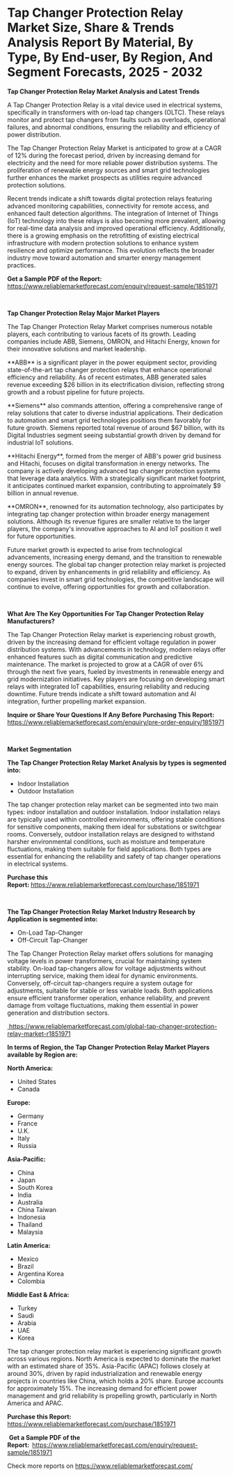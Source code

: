 <p><h1>Tap Changer Protection Relay Market Size, Share & Trends Analysis Report By Material, By Type, By End-user, By Region, And Segment Forecasts, 2025 - 2032</h1></p><p><strong>Tap Changer Protection Relay Market Analysis and Latest Trends</strong></p>
<p><p>A Tap Changer Protection Relay is a vital device used in electrical systems, specifically in transformers with on-load tap changers (OLTC). These relays monitor and protect tap changers from faults such as overloads, operational failures, and abnormal conditions, ensuring the reliability and efficiency of power distribution. </p><p>The Tap Changer Protection Relay Market is anticipated to grow at a CAGR of 12% during the forecast period, driven by increasing demand for electricity and the need for more reliable power distribution systems. The proliferation of renewable energy sources and smart grid technologies further enhances the market prospects as utilities require advanced protection solutions. </p><p>Recent trends indicate a shift towards digital protection relays featuring advanced monitoring capabilities, connectivity for remote access, and enhanced fault detection algorithms. The integration of Internet of Things (IoT) technology into these relays is also becoming more prevalent, allowing for real-time data analysis and improved operational efficiency. Additionally, there is a growing emphasis on the retrofitting of existing electrical infrastructure with modern protection solutions to enhance system resilience and optimize performance. This evolution reflects the broader industry move toward automation and smarter energy management practices.</p></p>
<p><strong>Get a Sample PDF of the Report:&nbsp;</strong> <a href="https://www.reliablemarketforecast.com/enquiry/request-sample/1851971?utm_campaign=3458&utm_medium=2&utm_source=Github&utm_content=ia&utm_term=26032025&utm_id=tap-changer-protection-relay">https://www.reliablemarketforecast.com/enquiry/request-sample/1851971</a></p>
<p>&nbsp;</p>
<p><strong>Tap Changer Protection Relay Major Market Players</strong></p>
<p><p>The Tap Changer Protection Relay Market comprises numerous notable players, each contributing to various facets of its growth. Leading companies include ABB, Siemens, OMRON, and Hitachi Energy, known for their innovative solutions and market leadership.</p><p>**ABB** is a significant player in the power equipment sector, providing state-of-the-art tap changer protection relays that enhance operational efficiency and reliability. As of recent estimates, ABB generated sales revenue exceeding $26 billion in its electrification division, reflecting strong growth and a robust pipeline for future projects.</p><p>**Siemens** also commands attention, offering a comprehensive range of relay solutions that cater to diverse industrial applications. Their dedication to automation and smart grid technologies positions them favorably for future growth. Siemens reported total revenue of around $67 billion, with its Digital Industries segment seeing substantial growth driven by demand for industrial IoT solutions.</p><p>**Hitachi Energy**, formed from the merger of ABB's power grid business and Hitachi, focuses on digital transformation in energy networks. The company is actively developing advanced tap changer protection systems that leverage data analytics. With a strategically significant market footprint, it anticipates continued market expansion, contributing to approimately $9 billion in annual revenue.</p><p>**OMRON**, renowned for its automation technology, also participates by integrating tap changer protection within broader energy management solutions. Although its revenue figures are smaller relative to the larger players, the company's innovative approaches to AI and IoT position it well for future opportunities.</p><p>Future market growth is expected to arise from technological advancements, increasing energy demand, and the transition to renewable energy sources. The global tap changer protection relay market is projected to expand, driven by enhancements in grid reliability and efficiency. As companies invest in smart grid technologies, the competitive landscape will continue to evolve, offering opportunities for growth and collaboration.</p></p>
<p>&nbsp;</p>
<p><strong>What Are The Key Opportunities For Tap Changer Protection Relay Manufacturers?</strong></p>
<p><p>The Tap Changer Protection Relay market is experiencing robust growth, driven by the increasing demand for efficient voltage regulation in power distribution systems. With advancements in technology, modern relays offer enhanced features such as digital communication and predictive maintenance. The market is projected to grow at a CAGR of over 6% through the next five years, fueled by investments in renewable energy and grid modernization initiatives. Key players are focusing on developing smart relays with integrated IoT capabilities, ensuring reliability and reducing downtime. Future trends indicate a shift toward automation and AI integration, further propelling market expansion.</p></p>
<p><strong>Inquire or Share Your Questions If Any Before Purchasing This Report:</strong> <a href="https://www.reliablemarketforecast.com/enquiry/pre-order-enquiry/1851971?utm_campaign=3458&utm_medium=2&utm_source=Github&utm_content=ia&utm_term=26032025&utm_id=tap-changer-protection-relay">https://www.reliablemarketforecast.com/enquiry/pre-order-enquiry/1851971</a></p>
<p>&nbsp;</p>
<p><strong>Market Segmentation</strong></p>
<p><strong>The Tap Changer Protection Relay Market Analysis by types is segmented into:</strong></p>
<p><ul><li>Indoor Installation</li><li>Outdoor Installation</li></ul></p>
<p><p>The tap changer protection relay market can be segmented into two main types: indoor installation and outdoor installation. Indoor installation relays are typically used within controlled environments, offering stable conditions for sensitive components, making them ideal for substations or switchgear rooms. Conversely, outdoor installation relays are designed to withstand harsher environmental conditions, such as moisture and temperature fluctuations, making them suitable for field applications. Both types are essential for enhancing the reliability and safety of tap changer operations in electrical systems.</p></p>
<p><strong>Purchase this Report:&nbsp;</strong><a href="https://www.reliablemarketforecast.com/purchase/1851971?utm_campaign=3458&utm_medium=2&utm_source=Github&utm_content=ia&utm_term=26032025&utm_id=tap-changer-protection-relay">https://www.reliablemarketforecast.com/purchase/1851971</a></p>
<p>&nbsp;</p>
<p><strong>The Tap Changer Protection Relay Market Industry Research by Application is segmented into:</strong></p>
<p><ul><li>On-Load Tap-Changer</li><li>Off-Circuit Tap-Changer</li></ul></p>
<p><p>The Tap Changer Protection Relay market offers solutions for managing voltage levels in power transformers, crucial for maintaining system stability. On-load tap-changers allow for voltage adjustments without interrupting service, making them ideal for dynamic environments. Conversely, off-circuit tap-changers require a system outage for adjustments, suitable for stable or less variable loads. Both applications ensure efficient transformer operation, enhance reliability, and prevent damage from voltage fluctuations, making them essential in power generation and distribution sectors.</p></p>
<p><a href="https://www.reliablemarketforecast.com/global-tap-changer-protection-relay-market-r1851971?utm_campaign=3458&utm_medium=2&utm_source=Github&utm_content=ia&utm_term=26032025&utm_id=tap-changer-protection-relay">&nbsp;https://www.reliablemarketforecast.com/global-tap-changer-protection-relay-market-r1851971</a></p>
<p><strong>In terms of Region, the Tap Changer Protection Relay Market Players available by Region are:</strong></p>
<p>
    <p> <strong> North America: </strong>
        <ul>
            <li>United States</li>
            <li>Canada</li>
        </ul>
        </p> 
    <p> <strong> Europe: </strong>
        <ul>
            <li>Germany</li>
            <li>France</li>
            <li>U.K.</li>
            <li>Italy</li>
            <li>Russia</li>
        </ul>
        </p> 
    <p> <strong> Asia-Pacific: </strong>
        <ul>
            <li>China</li>
            <li>Japan</li>
            <li>South Korea</li>
            <li>India</li>
            <li>Australia</li>
            <li>China Taiwan</li>
            <li>Indonesia</li>
            <li>Thailand</li>
            <li>Malaysia</li>
        </ul>
        </p> 
    <p> <strong> Latin America: </strong>
        <ul>
            <li>Mexico</li>
            <li>Brazil</li>
            <li>Argentina Korea</li>
            <li>Colombia</li>
        </ul>
        </p> 
    <p> <strong> Middle East & Africa: </strong>
        <ul>
            <li>Turkey</li>
            <li>Saudi</li>
            <li>Arabia</li>
            <li>UAE</li>
            <li>Korea</li>
        </ul>
    </p>
    </p>
<p><p>The tap changer protection relay market is experiencing significant growth across various regions. North America is expected to dominate the market with an estimated share of 35%. Asia-Pacific (APAC) follows closely at around 30%, driven by rapid industrialization and renewable energy projects in countries like China, which holds a 20% share. Europe accounts for approximately 15%. The increasing demand for efficient power management and grid reliability is propelling growth, particularly in North America and APAC.</p></p>
<p><strong>Purchase this Report: </strong><a href="https://www.reliablemarketforecast.com/purchase/1851971?utm_campaign=3458&utm_medium=2&utm_source=Github&utm_content=ia&utm_term=26032025&utm_id=tap-changer-protection-relay">https://www.reliablemarketforecast.com/purchase/1851971</a></p>
<p>&nbsp;<strong>Get a Sample PDF of the Report:&nbsp;&nbsp;</strong><a href="https://www.reliablemarketforecast.com/enquiry/request-sample/1851971?utm_campaign=3458&utm_medium=2&utm_source=Github&utm_content=ia&utm_term=26032025&utm_id=tap-changer-protection-relay">https://www.reliablemarketforecast.com/enquiry/request-sample/1851971</a></p>
<p><strong></strong></p>
<p>Check more reports on <a href="https://www.reliablemarketforecast.com/?utm_campaign=3458&utm_medium=2&utm_source=Github&utm_content=ia&utm_term=26032025&utm_id=tap-changer-protection-relay">https://www.reliablemarketforecast.com/</a></p>